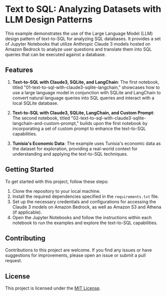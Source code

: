 # Text to SQL: Analyzing Datasets with LLM Design Patterns

This example demonstrates the use of the Large Language Model (LLM) design pattern of text-to-SQL for analyzing SQL databases. It provides a set of Jupyter Notebooks that utilize Anthropic Claude 3 models hosted on Amazon Bedrock to analyze user questions and translate them into SQL queries that can be executed against a database.

## Features

1. **Text-to-SQL with Claude3, SQLite, and LangChain**: The first notebook, titled "01-text-to-sql-with-claude3-sqlite-langchain," showcases how to use a large language model in conjunction with SQLite and LangChain to convert natural language queries into SQL queries and interact with a local SQLite database.

2. **Text-to-SQL with Claude3, SQLite, LangChain, and Custom Prompt**: The second notebook, titled "02-text-to-sql-with-claude3-sqlite-langchain-and-custom-prompt," builds upon the first notebook by incorporating a set of custom prompt to enhance the text-to-SQL capabilities.

3. **Tunisia's Economic Data**: The example uses Tunisia's economic data as the dataset for exploration, providing a real-world context for understanding and applying the text-to-SQL techniques.

## Getting Started

To get started with this project, follow these steps:

1. Clone the repository to your local machine.
2. Install the required dependencies specified in the `requirements.txt` file.
3. Set up the necessary credentials and configurations for accessing the Claude 3 models on Amazon Bedrock, as well as Amazon S3 and Athena (if applicable).
4. Open the Jupyter Notebooks and follow the instructions within each notebook to run the examples and explore the text-to-SQL capabilities.

## Contributing

Contributions to this project are welcome. If you find any issues or have suggestions for improvements, please open an issue or submit a pull request.

## License

This project is licensed under the [MIT License](LICENSE).
